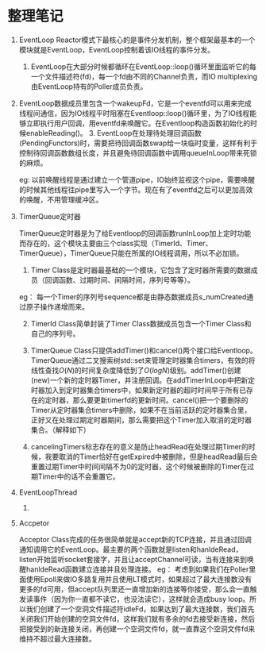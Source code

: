 # 整理笔记

1.  EventLoop
	Reactor模式下最核心的是事件分发机制，整个框架最基本的一个模块就是EventLoop，EventLoop控制着该IO线程的事件分发。

	1. EventLoop在大部分时候都循环在EventLoop::loop()循环里面监听它的每一个文件描述符(fd)，每一个fd由不同的Channel负责，而IO multiplexing由EventLoop持有的Poller成员负责。
2. EventLoop数据成员里包含一个wakeupFd，它是一个eventfd可以用来完成线程间通信，因为IO线程平时阻塞在Eventloop::loop()循环里，为了IO线程能够立即执行用户回调，用eventfd来唤醒它。在Eventloop构造函数初始化的时候enableReading()。
	3. EventLoop在处理待处理回调函数(PendingFunctors)时，需要把待回调函数swap给一块临时变量，这样有利于控制待回调函数数组长度，并且避免待回调函数中调用queueInLoop带来死锁的麻烦。
	
	eg: 以前唤醒线程是通过建立一个管道pipe，IO始终监视这个pipe，需要唤醒的时候其他线程往pipe里写入一个字节。现在有了eventfd之后可以更加高效的唤醒，不用管理缓冲区。

2.  TimerQueue定时器

	TimerQueue定时器是为了给Eventloop的回调函数runInLoop加上定时功能而存在的，这个模块主要由三个class实现（TimerId、Timer、TimerQueue），TimerQueue只能在所属的IO线程调用，所以不必加锁。
	
	1. Timer Class是定时器最基础的一个模块，它包含了定时器所需要的数据成员（回调函数、过期时间、间隔时间，序列号等等）。
	
	eg： 每一个Timer的序列号sequence都是由静态数据成员s_numCreated通过原子操作递增而来。
	
	2. TimerId Class简单封装了Timer Class数据成员包含一个Timer Class和自己的序列号。

	3. TimerQueue Class只提供addTimer()和cancel()两个接口给Eventloop。TimerQueue通过二叉搜索树std::set来管理定时器集合timers，有效的将线性查找$O(N)$的时间复杂度降低到了$O(logN)$级别。addTimer()创建(new)一个新的定时器Timer，并注册回调。在addTimerInLoop中把新定时器加入到定时器集合timers中，如果新定时器的超时时间早于所有已存在的定时器，那么要更新timerfd的更新时间。cancel()把一个要删除的Timer从定时器集合timers中删除，如果不在当前活跃的定时器集合里，正好又在处理过期定时器期间，那么需要把这个Timer加入取消的定时器集合。（解释如下）
	4. cancelingTimers标志存在的意义是防止headRead在处理过期Timer的时候，我要取消的Timer恰好在getExpired中被删除，但是headRead最后会重置过期Timer中时间间隔不为0的定时器，这个时候被删除的Timer在过期Timer中的话不会重置它。

3.  EventLoopThread

    1.   

4.  Accpetor

    Acceptor Class完成的任务很简单就是accept新的TCP连接，并且通过回调通知调用它的EventLoop。最主要的两个函数就是listen和hanldeRead，listen开始监听socket套接字，并且让acceptChannel可读，当有连接来到唤醒hanldeRead函数建立连接并且处理连接。
    eg： 考虑到如果我们在Poller里面使用Epoll来做IO多路复用并且使用LT模式时，如果超过了最大连接数没有更多的fd可用，但accept队列里还一直增加新的连接等你接受，那么会一直触发读事件（因为你一直都不读它，也没法读它），这样就会造成busy loop。所以我们创建了一个空洞文件描述符idleFd，如果达到了最大连接数，我们首先关闭我们开始创建的空洞文件fd，这样我们就有多余的fd去接受新连接，然后把接受到的新连接关闭，再创建一个空洞文件fd，就一直靠这个空洞文件fd来维持不超过最大连接数。

    